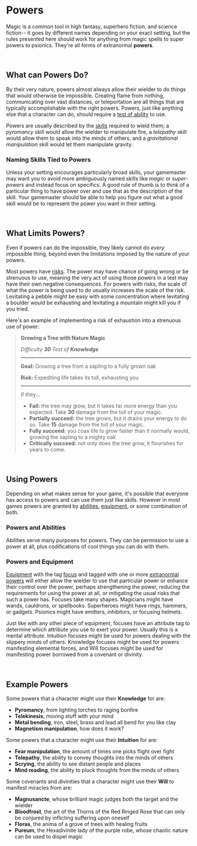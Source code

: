 # Powers

Magic is a common tool in high fantasy, superhero fiction, and science fiction-- it goes by different names depending on your exact setting, but the rules presented here should work for anything from magic spells to super powers to psionics. They're all forms of extranormal **powers**.

<br/>

## What can Powers Do?

By their very nature, powers almost always allow their wielder to do things that would otherwise be impossible. Creating flame from nothing, communicating over vast distances, or teleportation are all things that are typically accomplishable with the right powers. Powers, just like anything else that a character can do, should require a [test of ability](../gameplay/tests.md) to use.

Powers are usually described by the [skills](../character/skills.md) required to wield them; a _pyromancy_ skill would allow the wielder to manipulate fire, a _telepathy_ skill would allow them to speak into the minds of others, and a _gravitational manipulation_ skill would let them manipulate gravity. 

### Naming Skills Tied to Powers

Unless your setting encourages particularly broad skills, your gamemaster may want you to avoid more ambiguously named skills like _magic_ or _super-powers_ and instead focus on specifics. A good rule of thumb is to think of a particular thing to have power over and use that as the description of the skill. Your gamemaster should be able to help you figure out what a good skill would be to represent the power you want in their setting.

<br/>

## What Limits Powers?

Even if powers can do the impossible, they likely cannot do _every_ impossible thing, beyond even the limitations imposed by the nature of your powers. 

Most powers have [risks](../gameplay/tests.md#risk-guidelines). The power may have chance of going wrong or be strenuous to use, meaning the very act of using those powers in a test may have their own negative consequences. For powers with risks, the scale of what the power is being used to do usually increases the scale of the risk. Levitating a pebble might be easy with some concentration where levitating a boulder would be exhausting and levitating a mountain might kill you if you tried.

Here's an example of implementing a risk of exhaustion into a strenuous use of power:

>   **Growing a Tree with Nature Magic**
>
>   _Difficulty **30** Test of **Knowledge**_
>
>   ****
>
>   **Goal:** Growing a tree from a sapling to a fully grown oak
>
>   **Risk:** Expediting life takes its toll, exhausting you
>
>   ****
>
>   If they...
>
>   * **Fail:** the tree may grow, but it takes far more energy than you expected. Take **30** damage from the toll of your magic.
>   * **Partially succeed:** the tree grows, but it drains your energy to do so. Take **15** damage from the toll of your magic.
>   * **Fully succeed:** you coax life to grow faster than it normally would, growing the sapling to a mighty oak
>   * **Critically succeed:** not only does the tree grow, it flourishes for years to come.

<br/>

## Using Powers

Depending on what makes sense for your game, it's possible that everyone has access to powers and can use them just like skills. However in most games powers are granted by [abilities](../character/abilities.md), [equipment](../character/equipment.md), or some combination of both.

### Powers and Abilities

Abilities serve many purposes for powers. They can be permission to use a power at all, plus codifications of cool things you can do with them. <!-- expand -->

### Powers and Equipment

[Equipment](../character/equipment.md) with the tag [focus](../character/equipment.md#focus) and tagged with one or more [extranormal powers](../character/equipment.md#extranormal-power) will either allow the wielder to use that particular power or enhance their control over the power, perhaps strengthening the power, reducing the requirements for using the power at all, or mitigating the usual risks that such a power has. Focuses take many shapes. Magicians might have wands, cauldrons, or spellbooks. Superheroes might have rings, hammers, or gadgets. Psionics might have emitters, inhibitors, or focusing helmets.

Just like with any other piece of equipment, focuses have an attribute tag to determine which attribute you use to exert your power. Usually this is a mental attribute. Intuition focuses might be used for powers dealing with the slippery minds of others. Knowledge focuses might be used for powers manifesting elemental forces, and Will focuses might be used for manifesting power borrowed from a covenant or divinity.

<br/>

## Example Powers

Some powers that a character might use their **Knowledge** for are:

* **Pyromancy**, from lighting torches to raging bonfire
* **Telekinesis**, moving stuff with your mind
* **Metal bending**, iron, steel, brass and lead all bend for you like clay
* **Magnetism manipulation**, how does it work?

Some powers that a character might use their **Intuition** for are:

* **Fear manipulation**, the amount of times one picks flight over fight
* **Telepathy**, the ability to convey thoughts into the minds of others
* **Scrying**, the ability to see distant people and places
* **Mind reading**, the ability to pluck thoughts from the minds of others

Some covenants and divinities that a character might use their **Will** to manifest miracles from are:

* **Magnusancte**, whose brilliant magic judges both the target and the wielder
* **Bloodfrost**, the art of the Thorns of the Red Ringed Rose that can only be conjured by inflicting suffering upon oneself
* **Floras**, the anima of a grove of trees with healing fruits
* **Pureum**, the Hexadivinite lady of the purple robe, whose chaotic nature can be used to dispel magic

<br/>